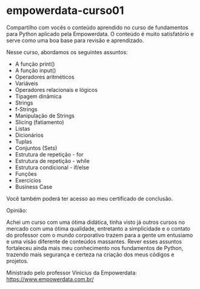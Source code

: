 # empowerdata-curso01
Compartilho com vocês o conteúdo aprendido no curso de fundamentos para Python aplicado pela Empowerdata. O conteúdo é muito satisfatório e serve como uma boa base para revisão e aprendizado. 

Nesse curso, abordamos os seguintes assuntos:

- A função print()
- A função input()
- Operadores aritméticos
- Variáveis
- Operadores relacionais e lógicos
- Tipagem dinâmica
- Strings
- f-Strings
- Manipulação de Strings
- Slicing (fatiamento)
- Listas
- Dicionários
- Tuplas
- Conjuntos (Sets)
- Estrutura de repetição - for
- Estrutura de repetição - while
- Estrutura condicional - if/else
- Funções
- Exercícios
- Business Case

Você também poderá ter acesso ao meu certificado de conclusão.

Opinião:

Achei um curso com uma ótima didática, tinha visto já outros cursos no mercado com uma ótima qualidade, entretanto a simplicidade e o contato do professor com o mundo corporativo trazem para a gente um entusiamo e uma visão diferente de conteúdos massantes. Rever esses assuntos fortaleceu ainda mais meu conhecimento nos fundamentos de Python, trazendo mais segurança e certeza na criação dos meus códigos e projetos.

Ministrado pelo professor Vinicius da Empowerdata: https://www.empowerdata.com.br/
